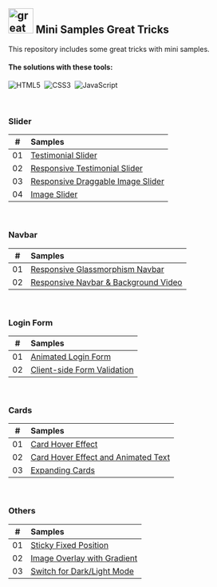 ## <img src="https://user-images.githubusercontent.com/13468728/233831804-0f5c7ee5-d654-4c13-9c77-a5bd6dc4fe74.jpg" title="great tricks" alt="great tricks" width="50" height="50"/> Mini Samples Great Tricks

This repository includes some great tricks with mini samples.

#### The solutions with these tools:

![HTML5](https://img.shields.io/badge/-HTML5-E34F26?style=for-the-badge&logo=html5&logoColor=white)&nbsp;
![CSS3](https://img.shields.io/badge/-CSS3-1572B6?style=for-the-badge&logo=css3)&nbsp;
![JavaScript](https://img.shields.io/badge/Javascript-F7DF1E.svg?style=for-the-badge&logo=javascript&logoColor=black)&nbsp;

<!--
![TailwindCSS](https://img.shields.io/badge/-Tailwind_CSS-38B2AC?style=for-the-badge&logo=tailwind-css&logoColor=white)&nbsp;
![React](https://img.shields.io/badge/-React-%23404d59?style=for-the-badge&logo=react)&nbsp;
![Sass](https://img.shields.io/badge/-Sass-CC6699?style=for-the-badge&logo=sass&logoColor=white)&nbsp;
-->

<br>

### Slider
|  #  | Samples                                                                                             | 
| :-: | :---------------------------------------------------------------------------------------------------- | 
| 01  | [Testimonial Slider](https://github.com/ecemgo/mini-samples-great-tricks/tree/main/testimonial-slider-v1)   |
| 02  | [Responsive Testimonial Slider](https://github.com/ecemgo/mini-samples-great-tricks/tree/main/responsive-testimonial-slider)   |
| 03  | [Responsive Draggable Image Slider](https://github.com/ecemgo/mini-samples-great-tricks/tree/main/draggable-image-slider)   |
| 04  | [Image Slider](https://github.com/ecemgo/mini-samples-great-tricks/tree/main/image-slider)   |

<br>

### Navbar
|  #  | Samples                                                                                             | 
| :-: | :---------------------------------------------------------------------------------------------------- | 
| 01  | [Responsive Glassmorphism Navbar](https://github.com/ecemgo/mini-samples-great-tricks/tree/main/responsive-glassmorphism-navbar)   |
| 02  | [Responsive Navbar & Background Video](https://github.com/ecemgo/mini-samples-great-tricks/tree/main/responsive-navbar-background-video)            |

<br>

### Login Form
|  #  | Samples                                                                                              | 
| :-: | :---------------------------------------------------------------------------------------------------- | 
| 01  | [Animated Login Form](https://github.com/ecemgo/mini-samples-great-tricks/tree/main/animated-login-form)   |
| 02  | [Client-side Form Validation](https://github.com/ecemgo/mini-samples-great-tricks/tree/main/clientside-form-validation)   |

<br>

### Cards
|  #  | Samples                                                                                              | 
| :-: | :---------------------------------------------------------------------------------------------------- | 
| 01  | [Card Hover Effect](https://github.com/ecemgo/mini-samples-great-tricks/tree/main/card-hover-effect)   |
| 02  | [Card Hover Effect and Animated Text](https://github.com/ecemgo/mini-samples-great-tricks/tree/main/card-hover-effect-animated-text)   |
| 03  | [Expanding Cards](https://github.com/ecemgo/mini-samples-great-tricks/tree/main/expanding-cards-harry-potter)   |

<br>

### Others
|  #  | Samples                                                                                              | 
| :-: | :---------------------------------------------------------------------------------------------------- | 
| 01  | [Sticky Fixed Position](https://github.com/ecemgo/mini-samples-great-tricks/tree/main/sticky-fixed-position)      |
| 02  | [Image Overlay with Gradient](https://github.com/ecemgo/mini-samples-great-tricks/tree/main/image-overlay-with-gradient)   |
| 03  | [Switch for Dark/Light Mode](https://github.com/ecemgo/mini-samples-great-tricks/tree/main/dark-light-switch)   | 
